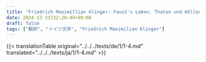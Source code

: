 ```yaml
---
title: "Friedrich Maximillian Klinger: Faust's Leben, Thaten und Höllenfahrt (1799) - 第一巻 第四章"
date: 2024-12-31T22:26:49+09:00
draft: false
tags: ["翻訳", "ドイツ文学", "Friedrich Maximilian Klinger"]
---
```


{{< translationTable original="../../../texts/de/1/1-4.md" translated="../../../texts/ja/1/1-4.md" >}}